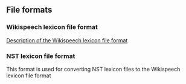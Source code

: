 ## File formats

### Wikispeech lexicon file format

[Description of the Wikispeech lexicon file format](https://github.com/stts-se/pronlex/blob/master/line/README.md)


### NST lexicon file format

This format is used for converting NST lexicon files to the Wikispeech lexicon file format
